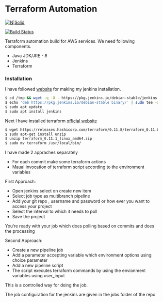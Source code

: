 # Terraform Automation

[![N|Solid](https://cldup.com/dTxpPi9lDf.thumb.png)](https://nodesource.com/products/nsolid)

[![Build Status](https://travis-ci.org/joemccann/dillinger.svg?branch=master)](https://travis-ci.org/joemccann/dillinger)

Terraform automation build for AWS services. We need following components.
  - Java JDK/JRE - 8
  - Jenkins
  - Terraform

### Installation

I have followed [website][PlDb] for making my jenkins installation.

```sh
$ cd /tmp && wget -q -O - https://pkg.jenkins.io/debian-stable/jenkins.io.key | sudo apt-key add -
$ echo 'deb https://pkg.jenkins.io/debian-stable binary/' | sudo tee -a /etc/apt/sources.list.d/jenkins.list
$ sudo apt update
$ sudo apt install jenkins
```

Next I have installed terraform  [official website][PlGh]

```sh
$ wget https://releases.hashicorp.com/terraform/0.11.8/terraform_0.11.8_linux_amd64.zip
$ sudo apt-get install unzip
$ unzip terraform_0.11.1_linux_amd64.zip 
$ sudo mv terraform /usr/local/bin/
````
I have made 2 appraches separately 

- For each commit make some terraform actions
- Maual invocation of terraform script according to the environment variables

First Approach:

 - Open jenkins select on create new item
 - Select job type as multibranch pipeline
 - Add your git repo , username and password or how ever you want to access your project
 - Select the interval to which it needs to poll
 - Save the project 
 
 You're ready with your job which does polling based on commits and does the processing 

Second Approach:
- Create a new pipeline job
- Add a parameter accepting variable which environment options using choice parameter
- Add a new pipeline script
- The script executes terraform commands by using the envionment variables using user_input

This is a controlled way for doing the job.

The job configuration for the jenkins are given in the jobs folder of the repo


   [PlDb]: <https://websiteforstudents.com/install-jenkins-on-ubuntu-16-04-17-10-18-04-lts-server/>
   [PlGh]: <https://www.terraform.io/intro/getting-started/install.html>
 
